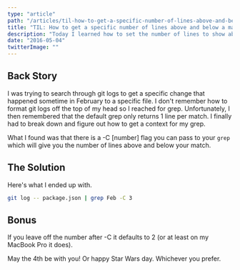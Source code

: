 ```yaml
---
type: "article"
path: "/articles/til-how-to-get-a-specific-number-of-lines-above-and-below-a-matched-term-with-grep"
title: "TIL: How to get a specific number of lines above and below a matched term with grep"
description: "Today I learned how to set the number of lines to show above and below a matching term when using grep."
date: "2016-05-04"
twitterImage: ""
---
```


## Back Story

I was trying to search through git logs to get a specific change that happened sometime in February to a specific file. I don't remember how to format git logs off the top of my head so I reached for grep. Unfortunately, I then remembered that the default grep only returns 1 line per match. I finally had to break down and figure out how to get a context for my grep.

What I found was that there is a -C [number] flag you can pass to your `grep` which will give you the number of lines above and below your match.

## The Solution

Here's what I ended up with.

```bash
git log -- package.json | grep Feb -C 3
```

## Bonus

If you leave off the number after -C it defaults to 2 (or at least on my MacBook Pro it does).

May the 4th be with you! Or happy Star Wars day. Whichever you prefer.
